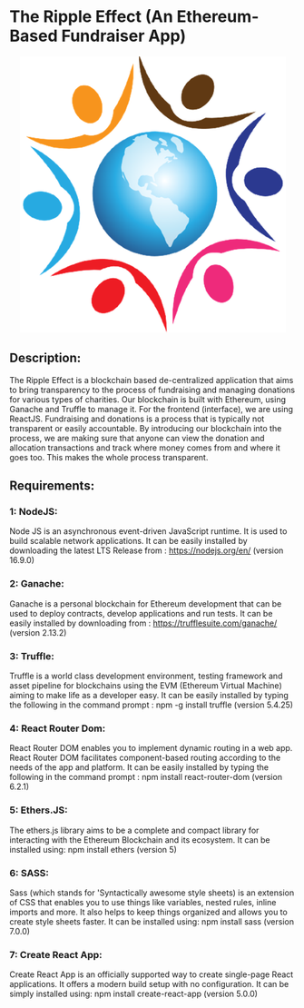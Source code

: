 # The Ripple Effect (An Ethereum-Based Fundraiser App)

<p align="center">
  <img src="https://github.com/HxnDev/The-Ripple-Effect---An-Ethereum-Based-Fundraiser-App/blob/main/extras/logo.png">
</p>


## Description:

The Ripple Effect is a blockchain based de-centralized application that aims to bring transparency to the process of fundraising and managing donations for various types of charities. Our blockchain is built with Ethereum, using Ganache and Truffle to manage it. For the frontend (interface), we are using ReactJS. Fundraising and donations is a process that is typically not transparent or easily accountable. By introducing our blockchain into the process, we are making sure that anyone can view the donation and allocation transactions and track where money comes from and where it goes too. This makes the whole process transparent.

## Requirements:

### 1: NodeJS:
Node JS is an asynchronous event-driven JavaScript runtime. It is used to build scalable network applications. It can be easily installed by downloading the latest LTS Release from : https://nodejs.org/en/ (version 16.9.0)

### 2: Ganache:
Ganache is a personal blockchain for Ethereum development that can be used to deploy contracts, develop applications and run tests. It can be easily installed by downloading from : https://trufflesuite.com/ganache/ (version 2.13.2)

### 3: Truffle:
Truffle is a world class development environment, testing framework and asset pipeline for blockchains using the EVM (Ethereum Virtual Machine) aiming to make life as a developer easy. 
It can be easily installed by typing the following in the command prompt : npm -g install truffle (version 5.4.25)

### 4: React Router Dom:
React Router DOM enables you to implement dynamic routing in a web app. React Router DOM facilitates component-based routing according to the needs of the app and platform.
It can be easily installed by typing the following in the command prompt : npm install react-router-dom (version 6.2.1)

### 5: Ethers.JS:
The ethers.js library aims to be a complete and compact library for interacting with the Ethereum Blockchain and its ecosystem. It can be installed using: npm install ethers (version 5)

### 6: SASS:
Sass (which stands for 'Syntactically awesome style sheets) is an extension of CSS that enables you to use things like variables, nested rules, inline imports and more. It also helps to keep things organized and allows you to create style sheets faster. 
It can be installed using: npm install sass (version 7.0.0)

### 7: Create React App:
Create React App is an officially supported way to create single-page React applications. It offers a modern build setup with no configuration. 
It can be simply installed using: npm install create-react-app (version 5.0.0)

